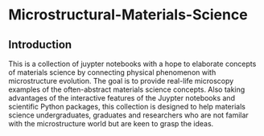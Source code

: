 # Microstructural-Materials-Science

## Introduction
This is a collection of juypter notebooks with a hope to elaborate concepts of materials science by connecting physical phenomenon with microstructure evolution. The goal is to provide real-life microscopy examples of the often-abstract materials science concepts. Also taking advantages of the interactive features of the Juypter notebooks and scientific Python packages, this collection is designed to help materials science undergraduates, graduates and researchers who are not familar with the microstructure world but are keen to grasp the ideas.
